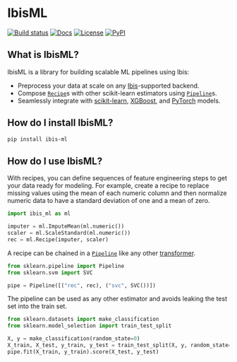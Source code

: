# IbisML

[![Build status](https://github.com/ibis-project/ibis-ml/actions/workflows/ci.yml/badge.svg)](https://github.com/ibis-project/ibis-ml/actions/workflows/ci.yml)
[![Docs](https://img.shields.io/badge/docs-latest-blue.svg)](https://ibis-project.github.io/ibis-ml/)
[![License](https://img.shields.io/github/license/ibis-project/ibis-ml.svg)](https://github.com/ibis-project/ibis-ml/blob/main/LICENSE)
[![PyPI](https://img.shields.io/pypi/v/ibis-ml.svg)](https://pypi.org/project/ibis-ml/)

## What is IbisML?

IbisML is a library for building scalable ML pipelines using Ibis:

- Preprocess your data at scale on any [Ibis](https://ibis-project.org/)-supported
  backend.
- Compose [`Recipe`](/reference/core.html#ibis_ml.Recipe)s with other scikit-learn
  estimators using
  [`Pipeline`](https://scikit-learn.org/stable/modules/compose.html#pipeline-chaining-estimators)s.
- Seamlessly integrate with [scikit-learn](https://scikit-learn.org/stable/),
  [XGBoost](https://xgboost.readthedocs.io/en/stable/python/sklearn_estimator.html), and
  [PyTorch](https://skorch.readthedocs.io/en/stable/) models.

## How do I install IbisML?

```bash
pip install ibis-ml
```

## How do I use IbisML?

With recipes, you can define sequences of feature engineering steps to get your data
ready for modeling. For example, create a recipe to replace missing values using the
mean of each numeric column and then normalize numeric data to have a standard deviation
of one and a mean of zero.

```python
import ibis_ml as ml

imputer = ml.ImputeMean(ml.numeric())
scaler = ml.ScaleStandard(ml.numeric())
rec = ml.Recipe(imputer, scaler)
```

A recipe can be chained in a
[`Pipeline`](https://scikit-learn.org/stable/modules/generated/sklearn.pipeline.Pipeline.html)
like any other
[transformer](https://scikit-learn.org/stable/glossary.html#term-transformer).

```python
from sklearn.pipeline import Pipeline
from sklearn.svm import SVC

pipe = Pipeline([("rec", rec), ("svc", SVC())])
```

The pipeline can be used as any other estimator and avoids leaking the test set into the
train set.

```python
from sklearn.datasets import make_classification
from sklearn.model_selection import train_test_split

X, y = make_classification(random_state=0)
X_train, X_test, y_train, y_test = train_test_split(X, y, random_state=0)
pipe.fit(X_train, y_train).score(X_test, y_test)
```
